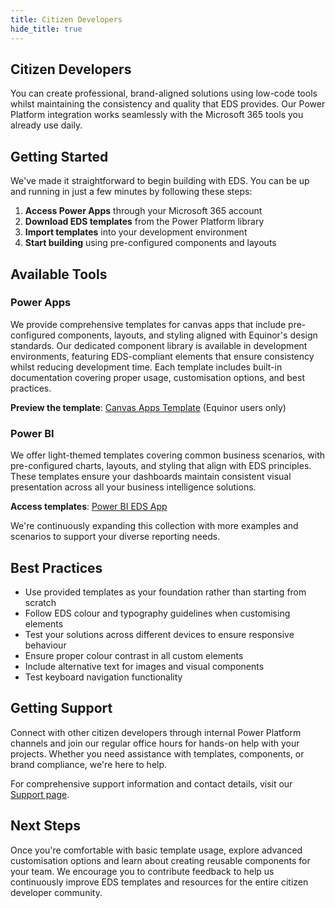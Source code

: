 ```yaml
---
title: Citizen Developers
hide_title: true
---
```


## Citizen Developers

You can create professional, brand-aligned solutions using low-code tools whilst maintaining the consistency and quality that EDS provides. Our Power Platform integration works seamlessly with the Microsoft 365 tools you already use daily.

## Getting Started

We've made it straightforward to begin building with EDS. You can be up and running in just a few minutes by following these steps:

1. **Access Power Apps** through your Microsoft 365 account
2. **Download EDS templates** from the Power Platform library
3. **Import templates** into your development environment
4. **Start building** using pre-configured components and layouts

## Available Tools

### Power Apps

We provide comprehensive templates for canvas apps that include pre-configured components, layouts, and styling aligned with Equinor's design standards. Our dedicated component library is available in development environments, featuring EDS-compliant elements that ensure consistency whilst reducing development time. Each template includes built-in documentation covering proper usage, customisation options, and best practices.

**Preview the template**: [Canvas Apps Template](https://apps.equinor.com/edspowerapps) (Equinor users only)

### Power BI

We offer light-themed templates covering common business scenarios, with pre-configured charts, layouts, and styling that align with EDS principles. These templates ensure your dashboards maintain consistent visual presentation across all your business intelligence solutions.

**Access templates**: [Power BI EDS App](https://app.powerbi.com/groups/me/apps/eaebdc61-f203-44ae-bdbc-024280a198c0/reports/f1e2d555-b370-48c9-aba6-60cddfd518f5/ReportSection6733e16b600c25762a61?ctid=3aa4a235-b6e2-48d5-9195-7fcf05b459b0)

We're continuously expanding this collection with more examples and scenarios to support your diverse reporting needs.

## Best Practices

- Use provided templates as your foundation rather than starting from scratch
- Follow EDS colour and typography guidelines when customising elements
- Test your solutions across different devices to ensure responsive behaviour
- Ensure proper colour contrast in all custom elements
- Include alternative text for images and visual components
- Test keyboard navigation functionality

## Getting Support

Connect with other citizen developers through internal Power Platform channels and join our regular office hours for hands-on help with your projects. Whether you need assistance with templates, components, or brand compliance, we're here to help.

For comprehensive support information and contact details, visit our [Support page](../../../support/support.md).

## Next Steps

Once you're comfortable with basic template usage, explore advanced customisation options and learn about creating reusable components for your team. We encourage you to contribute feedback to help us continuously improve EDS templates and resources for the entire citizen developer community.
